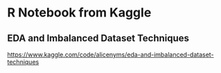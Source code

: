 # R Notebook from Kaggle

## EDA and Imbalanced Dataset Techniques
https://www.kaggle.com/code/alicenyms/eda-and-imbalanced-dataset-techniques
